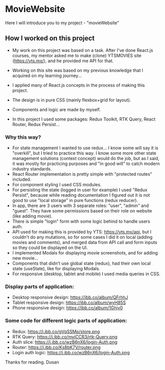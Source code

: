 # MovieWebsite

Here I will introduce you to my project - "movieWebsite"

## How I worked on this project

- My work on this project was based on a task. After I've done React.js courses, my mentor asked me to make (clone) YTSMOVIES site (https://yts.mx/),
and he provided me API for that.

- Working on this site was based on my previous knowledge that I acquired on my learning journey...

- I applied many of React.js concepts in the process of making this project.

- The design is in pure CSS (mainly flexbox+grid for layout).

- Components and logic are made by myself.

- In this project I used some packages: Redux Toolkit, RTK Query, React Router, Redux Persist...

### Why this way?

- For state management I wanted to use redux... I know some will say it is "overkill", but I tried to practice this way. I know some more other state management solutions (context concept) would do the job, but as I said, it was mostly for practicing purposes and "in good will" to catch modern industry standards.
- React Router implementation is pretty simple with "protected routes" included.
- For component styling I used CSS modules.
- For persisting the state (logged in user for example) I used "Redux Persist", because while reading documentation I figured out it is not good to use "local storage" in pure functions (redux reducer).
- In app, there are 3 users with 3 separate roles: "user", "admin" and "guest". They have some permissions based on their role on website (like adding movie).
- There is simple "login" form with some logic behind to handle users auth.
- API used for making this is provided by YTS: https://yts.mx/api, but I couldn't do any mutations, so for some cases I did it on local (adding movies and comments), and merged data from API call and form inputs so they could be displayed on the UI.
- I implemented Modals for displaying movie screenshots, and for adding new movie...
- Components that didn't use global state (redux), had their own local state (useState), like for displaying Modals.
- For responsive (desktop, tablet and mobile) I used media queries in CSS.

### Display parts of application:
- Desktop responsive design: https://ibb.co/album/QFrhhJ
- Tablet responsive design: https://ibb.co/album/wyH85S
- Phone responsive design: https://ibb.co/album/1Ghjv0

### Some code for different logic parts of application:
- Redux: https://i.ibb.co/gVqSSMp/store.png
- RTK Query: https://i.ibb.co/myjCCR3/rtk-Query.png
- Auth slice: https://i.ibb.co/wzB6nX6/login-Auth.png
- Router: https://i.ibb.co/Ks8bK7V/router.png
- Login auth logic: https://i.ibb.co/wzB6nX6/login-Auth.png



Thanks for reading. 
Dusan


